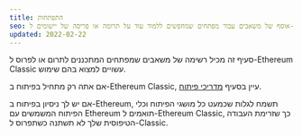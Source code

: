 ```yaml
---
title: התפתחות
seo: אוסף של משאבים עבור מפתחים שמחפשים ללמוד עוד על תרומה או פריסה של יישומים ל-Ethereum Classic.
updated: 2022-02-22
---
```


סעיף זה מכיל רשימה של משאבים שמפתחים המתכננים לתרום או לפרוס ל-Ethereum Classic עשויים למצוא בהם שימוש.

אם אתה רק מתחיל בפיתוח ב-Ethereum Classic, עיין בסעיף [מדריכי פיתוח](/guides/development).

אם יש לך ניסיון בפיתוח ב-Ethereum, תשמח לגלות שכמעט כל מושגי הפיתוח וכלי הפיתוח המשמשים עם Ethereum תואמים ל-Ethereum Classic, כך שזרימת העבודה הטיפוסית שלך לא תשתנה כשתפרוס ל-Classic.

